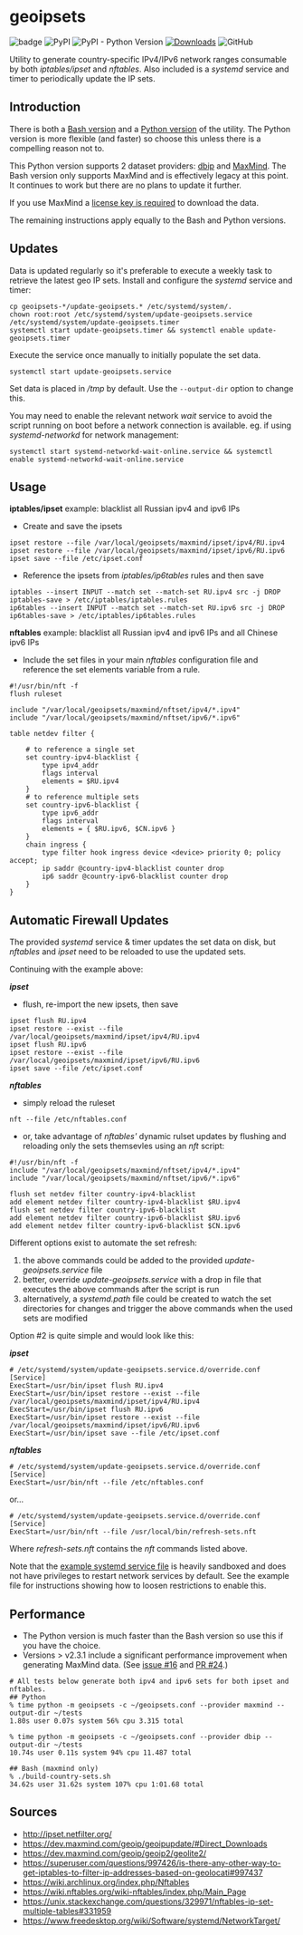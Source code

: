 geoipsets
============
![badge](https://github.com/chr0mag/geoipsets/actions/workflows/python-tests.yaml/badge.svg) ![PyPI](https://img.shields.io/pypi/v/geoipsets) ![PyPI - Python Version](https://img.shields.io/pypi/pyversions/geoipsets) [![Downloads](https://pepy.tech/badge/geoipsets)](https://pepy.tech/project/geoipsets) ![GitHub](https://img.shields.io/github/license/chr0mag/geoipsets)

Utility to generate country-specific IPv4/IPv6 network ranges consumable by both *iptables/ipset* and *nftables*. Also included is a *systemd* service and timer to periodically update the IP sets.

Introduction
------------
There is both a [Bash version](https://github.com/chr0mag/geoipsets/blob/main/bash/README.md) and a [Python version](https://github.com/chr0mag/geoipsets/blob/main/python/README.md) of the utility. The Python version is more flexible (and faster) so choose this unless there is a compelling reason not to.

This Python version supports 2 dataset providers: [dbip](https://db-ip.com/) and [MaxMind](https://www.maxmind.com). The Bash version only supports MaxMind and is effectively legacy at this point. It continues to work but there are no plans to update it further.

If you use MaxMind a [license key is required](https://blog.maxmind.com/2019/12/18/significant-changes-to-accessing-and-using-geolite2-databases/) to download the data.

The remaining instructions apply equally to the Bash and Python versions.

Updates
-----------
Data is updated regularly so it's preferable to execute a weekly task to retrieve the latest geo IP sets. Install and configure the *systemd* service and timer:
```
cp geoipsets-*/update-geoipsets.* /etc/systemd/system/.
chown root:root /etc/systemd/system/update-geoipsets.service /etc/systemd/system/update-geoipsets.timer
systemctl start update-geoipsets.timer && systemctl enable update-geoipsets.timer
```
Execute the service once manually to initially populate the set data.
```
systemctl start update-geoipsets.service
```
Set data is placed in */tmp* by default. Use the `--output-dir` option to change this.

You may need to enable the relevant network *wait* service to avoid the script running on boot before a network connection is available. eg. if using *systemd-networkd* for network management:
```
systemctl start systemd-networkd-wait-online.service && systemctl enable systemd-networkd-wait-online.service
```

Usage
------
**iptables/ipset** example: blacklist all Russian ipv4 and ipv6 IPs

* Create and save the ipsets
```
ipset restore --file /var/local/geoipsets/maxmind/ipset/ipv4/RU.ipv4
ipset restore --file /var/local/geoipsets/maxmind/ipset/ipv6/RU.ipv6
ipset save --file /etc/ipset.conf
```
* Reference the ipsets from *iptables/ip6tables* rules and then save
```
iptables --insert INPUT --match set --match-set RU.ipv4 src -j DROP
iptables-save > /etc/iptables/iptables.rules
ip6tables --insert INPUT --match set --match-set RU.ipv6 src -j DROP
ip6tables-save > /etc/iptables/ip6tables.rules
```
**nftables** example: blacklist all Russian ipv4 and ipv6 IPs and all Chinese ipv6 IPs

* Include the set files in your main *nftables* configuration file and reference the set elements variable from a rule.
```
#!/usr/bin/nft -f
flush ruleset

include "/var/local/geoipsets/maxmind/nftset/ipv4/*.ipv4"
include "/var/local/geoipsets/maxmind/nftset/ipv6/*.ipv6"

table netdev filter {

	# to reference a single set
	set country-ipv4-blacklist {
		type ipv4_addr
		flags interval
		elements = $RU.ipv4
	}
	# to reference multiple sets
	set country-ipv6-blacklist {
		type ipv6_addr
		flags interval
		elements = { $RU.ipv6, $CN.ipv6 }
	}
	chain ingress {
		type filter hook ingress device <device> priority 0; policy accept;
		ip saddr @country-ipv4-blacklist counter drop
		ip6 saddr @country-ipv6-blacklist counter drop
	}
}
```

Automatic Firewall Updates
-----------------
The provided *systemd* service & timer updates the set data on disk, but *nftables* and *ipset* need to be reloaded to use the updated sets.

Continuing with the example above:

***ipset***
* flush, re-import the new ipsets, then save
```
ipset flush RU.ipv4
ipset restore --exist --file /var/local/geoipsets/maxmind/ipset/ipv4/RU.ipv4
ipset flush RU.ipv6
ipset restore --exist --file /var/local/geoipsets/maxmind/ipset/ipv6/RU.ipv6
ipset save --file /etc/ipset.conf
```
***nftables***
* simply reload the ruleset
```
nft --file /etc/nftables.conf
```
* or, take advantage of *nftables'* dynamic rulset updates by flushing and reloading only the sets themsevles using an *nft* script:
```
#!/usr/bin/nft -f
include "/var/local/geoipsets/maxmind/nftset/ipv4/*.ipv4"
include "/var/local/geoipsets/maxmind/nftset/ipv6/*.ipv6"

flush set netdev filter country-ipv4-blacklist
add element netdev filter country-ipv4-blacklist $RU.ipv4
flush set netdev filter country-ipv6-blacklist
add element netdev filter country-ipv6-blacklist $RU.ipv6
add element netdev filter country-ipv6-blacklist $CN.ipv6
```

Different options exist to automate the set refresh:
1. the above commands could be added to the provided *update-geoipsets.service* file
2. better, override *update-geoipsets.service* with a drop in file that executes the above commands after the script is run
3. alternatively, a *systemd.path* file could be created to watch the set directories for changes and trigger the above commands when the used sets are modified

Option #2 is quite simple and would look like this:

***ipset***
```
# /etc/systemd/system/update-geoipsets.service.d/override.conf
[Service]
ExecStart=/usr/bin/ipset flush RU.ipv4
ExecStart=/usr/bin/ipset restore --exist --file /var/local/geoipsets/maxmind/ipset/ipv4/RU.ipv4
ExecStart=/usr/bin/ipset flush RU.ipv6
ExecStart=/usr/bin/ipset restore --exist --file /var/local/geoipsets/maxmind/ipset/ipv6/RU.ipv6
ExecStart=/usr/bin/ipset save --file /etc/ipset.conf
```
***nftables***
```
# /etc/systemd/system/update-geoipsets.service.d/override.conf
[Service]
ExecStart=/usr/bin/nft --file /etc/nftables.conf
```
or...
```
# /etc/systemd/system/update-geoipsets.service.d/override.conf
[Service]
ExecStart=/usr/bin/nft --file /usr/local/bin/refresh-sets.nft
```
Where *refresh-sets.nft* contains the *nft* commands listed above.

Note that the  [example systemd service file](https://github.com/chr0mag/geoipsets/blob/main/systemd/update-geoipsets.service) is heavily sandboxed and does not have privileges to restart network services by default. See the example file for instructions showing how to loosen restrictions to enable this.

Performance
-----------
* The Python version is much faster than the Bash version so use this if you have the choice.
* Versions > v2.3.1 include a significant performance improvement when generating MaxMind data. (See [issue #16](https://github.com/chr0mag/geoipsets/issues/16) and [PR #24](https://github.com/chr0mag/geoipsets/pull/24).) 
```
# All tests below generate both ipv4 and ipv6 sets for both ipset and nftables.
## Python
% time python -m geoipsets -c ~/geoipsets.conf --provider maxmind --output-dir ~/tests
1.80s user 0.07s system 56% cpu 3.315 total

% time python -m geoipsets -c ~/geoipsets.conf --provider dbip --output-dir ~/tests   
10.74s user 0.11s system 94% cpu 11.487 total

## Bash (maxmind only)
% ./build-country-sets.sh
34.62s user 31.62s system 107% cpu 1:01.68 total
```
Sources
------------
* http://ipset.netfilter.org/
* https://dev.maxmind.com/geoip/geoipupdate/#Direct_Downloads
* https://dev.maxmind.com/geoip/geoip2/geolite2/
* https://superuser.com/questions/997426/is-there-any-other-way-to-get-iptables-to-filter-ip-addresses-based-on-geolocati#997437
* https://wiki.archlinux.org/index.php/Nftables
* https://wiki.nftables.org/wiki-nftables/index.php/Main_Page
* https://unix.stackexchange.com/questions/329971/nftables-ip-set-multiple-tables#331959
* https://www.freedesktop.org/wiki/Software/systemd/NetworkTarget/
